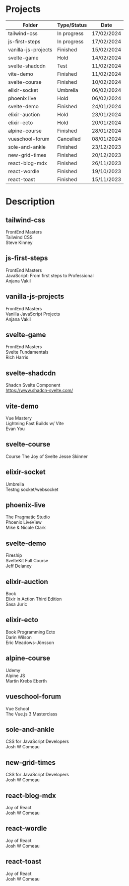 # Projects

| Folder                 | Type/Status   | Date       |
| ---------------------- | ------------- | ---------- |
|tailwind-css            | In progress   | 17/02/2024 |
|js-first-steps          | In progress   | 17/02/2024 |
|vanilla-js-projects     | Finished      | 15/02/2024 |
|svelte-game             | Hold          | 14/02/2024 |
|svelte-shadcdn          | Test          | 11/02/2024 |
|vite-demo               | Finished      | 11/02/2024 |
|svelte-course           | Finished      | 10/02/2024 |
|elixir-socket           | Umbrella      | 06/02/2024 |
|phoenix live            | Hold          | 06/02/2024 |
|svelte-demo             | Finished      | 24/01/2024 |
|elixir-auction          | Hold          | 23/01/2024 |
|elixir-ecto             | Hold          | 20/01/2024 |
|alpine-course           | Finished      | 28/01/2024 |
|vueschool-forum         | Cancelled     | 08/01/2024 |
|sole-and-ankle          | Finished      | 23/12/2023 |
|new-grid-times          | Finished      | 20/12/2023 |
|react-blog-mdx          | Finished      | 26/11/2023 |
|react-wordle            | Finished      | 19/10/2023 |
|react-toast             | Finished      | 15/11/2023 |

# Description

## tailwind-css

FrontEnd Masters  
Tailwind CSS  
Steve Kinney

## js-first-steps

FrontEnd Masters  
JavaScript: From first steps to Professional  
Anjana Vakil

## vanilla-js-projects

FrontEnd Masters  
Vanilla JavaScript Projects  
Anjana Vakil

## svelte-game

FrontEnd Masters  
Svelte Fundamentals  
Rich Harris

## svelte-shadcdn

Shadcn Svelte Component  
https://www.shadcn-svelte.com/

## vite-demo

Vue Mastery  
Lightning Fast Builds w/ Vite  
Evan You

## svelte-course

Course
The Joy of Svelte
Jesse Skinner

## elixir-socket

Umbrella  
Testng socket/websocket

## phoenix-live

The Pragmatic Studio  
Phoenix LiveView  
Mike & Nicole Clark

## svelte-demo

Fireship  
SvelteKit Full Course  
Jeff Delaney

## elixir-auction

Book  
Elixir in Action Third Edition  
Sasa Juric

## elixir-ecto

Book
Programming Ecto  
Darin Wilson  
Eric Meadows-Jönsson 

## alpine-course

Udemy  
Alpine JS  
Martin Krebs Eberth

## vueschool-forum

Vue School  
The Vue.js 3 Masterclass

## sole-and-ankle

CSS for JavaScript Developers  
Josh W Comeau

## new-grid-times

CSS for JavaScript Developers  
Josh W Comeau

## react-blog-mdx

Joy of React  
Josh W Comeau

## react-wordle

Joy of React  
Josh W Comeau

## react-toast

Joy of React  
Josh W Comeau
